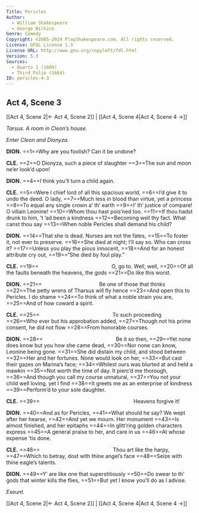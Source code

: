 ```yaml
---
Title: Pericles
Author: 
  - William Shakespeare
  - George Wilkins
Genre: Comedy
Copyright: ©2005-2024 PlayShakespeare.com. All rights reserved.
License: GFDL License 1.3
License URL: http://www.gnu.org/copyleft/fdl.html
Version: 5.3
Sources:
  - Quarto 1 (1609)
  - Third Folio (1664)
ID: pericles-4-3
---
```


## Act 4, Scene 3
[[Act 4, Scene 2|← Act 4, Scene 2]] | [[Act 4, Scene 4|Act 4, Scene 4 →]]

*Tarsus. A room in Cleon’s house.*

*Enter Cleon and Dionyza.*

**DION.**
==1==Why are you foolish? Can it be undone?

**CLE.**
==2==O Dionyza, such a piece of slaughter
==3==The sun and moon ne’er look’d upon!

**DION.**
==4==I think you’ll turn a child again.

**CLE.**
==5==Were I chief lord of all this spacious world,
==6==I’d give it to undo the deed. O lady,
==7==Much less in blood than virtue, yet a princess
==8==To equal any single crown a’ th’ earth
==9==I’ th’ justice of compare! O villain Leonine!
==10==Whom thou hast pois’ned too.
==11==If thou hadst drunk to him, ’t ’ad been a kindness
==12==Becoming well thy fact. What canst thou say
==13==When noble Pericles shall demand his child?

**DION.**
==14==That she is dead. Nurses are not the fates,
==15==To foster it, not ever to preserve.
==16==She died at night; I’ll say so. Who can cross it?
==17==Unless you play the pious innocent,
==18==And for an honest attribute cry out,
==19==“She died by foul play.”

**CLE.**
==19==              O, go to. Well, well,
==20==Of all the faults beneath the heavens, the gods
==21==Do like this worst.

**DION.**
==21==           Be one of those that thinks
==22==The petty wrens of Tharsus will fly hence
==23==And open this to Pericles. I do shame
==24==To think of what a noble strain you are,
==25==And of how coward a spirit.

**CLE.**
==25==              To such proceeding
==26==Who ever but his approbation added,
==27==Though not his prime consent, he did not flow
==28==From honorable courses.

**DION.**
==28==              Be it so then,
==29==Yet none does know but you how she came dead,
==30==Nor none can know, Leonine being gone.
==31==She did distain my child, and stood between
==32==Her and her fortunes. None would look on her,
==33==But cast their gazes on Marina’s face;
==34==Whilest ours was blurted at and held a mawkin
==35==Not worth the time of day. It pierc’d me thorough,
==36==And though you call my course unnatural,
==37==You not your child well loving, yet I find
==38==It greets me as an enterprise of kindness
==39==Perform’d to your sole daughter.

**CLE.**
==39==                  Heavens forgive it!

**DION.**
==40==And as for Pericles,
==41==What should he say? We wept after her hearse,
==42==And yet we mourn. Her monument
==43==Is almost finished, and her epitaphs
==44==In glitt’ring golden characters express
==45==A general praise to her, and care in us
==46==At whose expense ’tis done.

**CLE.**
==46==              Thou art like the harpy,
==47==Which to betray, dost with thine angel’s face
==48==Seize with thine eagle’s talents.

**DION.**
==49==Y’ are like one that superstitiously
==50==Do swear to th’ gods that winter kills the flies,
==51==But yet I know you’ll do as I advise.

*Exeunt.*

[[Act 4, Scene 2|← Act 4, Scene 2]] | [[Act 4, Scene 4|Act 4, Scene 4 →]]